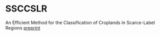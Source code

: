 # SSCCSLR
An Efficient Method for the Classification of Croplands in Scarce-Label Regions
[preprint](https://arxiv.org/abs/2103.09588)
